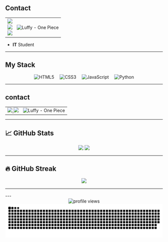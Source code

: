 
## Contact

<div align="center">

<table>
  <tr>
    <td align="center">
      <a href="mailto:elberthmayan2007@gmail.com">
        <img src="https://img.shields.io/badge/-Email-000?style=for-the-badge&logo=gmail&logoColor=00BFFF" height="35"/>
      </a>
      <br/>
      <a href="https://www.linkedin.com/in/elberthmayan">
        <img src="https://img.shields.io/badge/-LinkedIn-000?style=for-the-badge&logo=linkedin&logoColor=00BFFF" height="35"/>
      </a>
      <br/>
      <a href="https://instagram.com/seu_usuario">
        <img src="https://img.shields.io/badge/-Instagram-000?style=for-the-badge&logo=instagram&logoColor=00BFFF" height="35"/>
      </a>
    </td>
    <td>
      <img src="https://i.pinimg.com/originals/2d/02/f1/2d02f1b440163529c321599a51cf4ef6.gif" alt="Luffy - One Piece" width="220"/>
    </td>
  </tr>
</table>

</div>





-  **IT** Student

---

## My Stack

<div align="center">
  <img src="https://cdn.jsdelivr.net/gh/devicons/devicon/icons/html5/html5-original.svg" height="40" alt="HTML5"/>
  <img width="10" />
  <img src="https://cdn.jsdelivr.net/gh/devicons/devicon/icons/css3/css3-original.svg" height="40" alt="CSS3"/>
  <img width="10" />
  <img src="https://cdn.jsdelivr.net/gh/devicons/devicon/icons/javascript/javascript-original.svg" height="40" alt="JavaScript"/>
  <img width="10" />
  <img src="https://cdn.jsdelivr.net/gh/devicons/devicon/icons/python/python-original.svg" height="40" alt="Python"/>
</div>

---

## contact

<table>
  <tr>
    <td>
      <a href="mailto:elberthmayan2007@gmail.com">
        <img src="https://img.shields.io/badge/-Email-000?style=for-the-badge&logo=microsoft-outlook&logoColor=FF00F6" />
      </a>
      <a href="https://www.linkedin.com/in/elberthmayan">
        <img src="https://img.shields.io/badge/-LinkedIn-000?style=for-the-badge&logo=linkedin&logoColor=FF00F6" />
      </a>
    </td>
    <td>
      <img src="https://i.pinimg.com/originals/2d/02/f1/2d02f1b440163529c321599a51cf4ef6.gif" alt="Luffy - One Piece" width="150"/>
    </td>
  </tr>
</table>

---

## 📈 GitHub Stats

<div align="center">
  <img height="160" src="https://github-readme-stats.vercel.app/api?username=elberthmayan&show_icons=true&theme=radical&hide_title=true&hide=issues&include_all_commits=true&count_private=true&border_radius=10" />
  <img height="160" src="https://github-readme-stats.vercel.app/api/top-langs/?username=elberthmayan&layout=compact&langs_count=6&theme=radical&border_radius=10" />
</div>

---

## 🔥 GitHub Streak

<div align="center">
  <img src="https://github-readme-streak-stats.herokuapp.com/?user=elberthmayan&theme=radical&fire=FF00F6&ring=FF00F6&currStreakNum=FFFFFF&border_radius=10"/>
</div>

---
<picture>
  <source media="(prefers-color-scheme: dark)" srcset="https://raw.githubusercontent.com/elberthmayan/elberthmayan/output/github-contribution-grid-snake-dark.svg">
  <source media="(prefers-color-scheme: light)" srcset="https://raw.githubusercontent.com/elberthmayan/elberthmayan/output/github-contribution-grid-snake.svg">
</picture>
---
<div align="center">
  <img src="https://komarev.com/ghpvc/?username=elberthmayan&color=ff00f6&style=flat-square" alt="profile views" />
</div>








































<picture align="center">
  <source media="(prefers-color-scheme: dark)" srcset="https://raw.githubusercontent.com/mari4souza/mari4souza/output/github-contribution-grid-snake-dark.svg">
  <source media="(prefers-color-scheme: light)" srcset="https://raw.githubusercontent.com/mari4souza/mari4souza/output/github-contribution-grid-snake-dark.svg">
  <img align="center" alt="github contribution grid snake animation" src="https://raw.githubusercontent.com/mari4souza/mari4souza/output/github-contribution-grid-snake.svg">
</picture>
